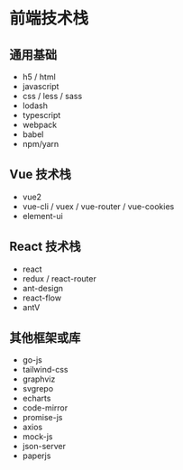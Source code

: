 # 前端技术栈

## 通用基础
 - h5 / html
 - javascript
 - css / less / sass
 - lodash
 - typescript
 - webpack
 - babel
 - npm/yarn

## Vue 技术栈
 - vue2
 - vue-cli / vuex / vue-router / vue-cookies
 - element-ui

## React 技术栈
 - react
 - redux / react-router
 - ant-design
 - react-flow
 - antV

## 其他框架或库
 - go-js
 - tailwind-css
 - graphviz
 - svgrepo
 - echarts
 - code-mirror
 - promise-js
 - axios
 - mock-js
 - json-server
 - paperjs